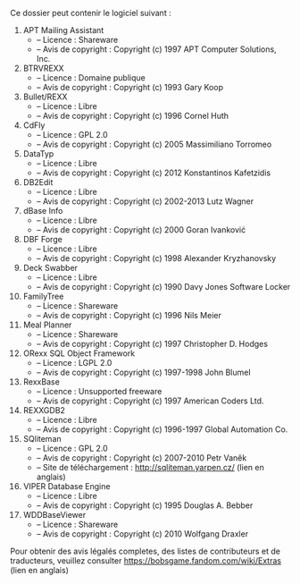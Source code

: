 ﻿Ce dossier peut contenir le logiciel suivant :

1. APT Mailing Assistant
   - – Licence : Shareware
   - – Avis de copyright : Copyright (c) 1997 APT Computer Solutions, Inc.
2. BTRVREXX
   - – Licence : Domaine publique
   - – Avis de copyright : Copyright (c) 1993 Gary Koop
3. Bullet/REXX
   - – Licence : Libre
   - – Avis de copyright : Copyright (c) 1996 Cornel Huth
4. CdFly
   - – Licence : GPL 2.0
   - – Avis de copyright : Copyright (c) 2005 Massimiliano Torromeo
5. DataTyp
   - – Licence : Libre
   - – Avis de copyright : Copyright (c) 2012 Konstantinos Kafetzidis
6. DB2Edit
   - – Licence : Libre
   - – Avis de copyright : Copyright (c) 2002-2013 Lutz Wagner
7. dBase Info
   - – Licence : Libre
   - – Avis de copyright : Copyright (c) 2000 Goran Ivanković
8. DBF Forge
   - – Licence : Libre
   - – Avis de copyright : Copyright (c) 1998 Alexander Kryzhanovsky
9. Deck Swabber
   - – Licence : Libre
   - – Avis de copyright : Copyright (c) 1990 Davy Jones Software Locker
10. FamilyTree
    - – Licence : Shareware
    - – Avis de copyright : Copyright (c) 1996 Nils Meier
11. Meal Planner
    - – Licence : Shareware
    - – Avis de copyright : Copyright (c) 1997 Christopher D. Hodges
12. ORexx SQL Object Framework
    - – Licence : LGPL 2.0
    - – Avis de copyright : Copyright (c) 1997-1998 John Blumel
13. RexxBase
    - – Licence : Unsupported freeware
    - – Avis de copyright : Copyright (c) 1997 American Coders Ltd.
14. REXXGDB2
    - – Licence : Libre
    - – Avis de copyright : Copyright (c) 1996-1997 Global Automation Co.
15. SQliteman
    - – Licence : GPL 2.0
    - – Avis de copyright : Copyright (c) 2007-2010 Petr Vaněk
    - – Site de téléchargement : http://sqliteman.yarpen.cz/ (lien en anglais)
16. VIPER Database Engine
    - – Licence : Libre
    - – Avis de copyright : Copyright (c) 1995 Douglas A. Bebber
17. WDDBaseViewer
    - – Licence : Shareware
    - – Avis de copyright : Copyright (c) 2010 Wolfgang Draxler

Pour obtenir des avis légalés completes, des listes de contributeurs et de traducteurs, veuillez consulter https://bobsgame.fandom.com/wiki/Extras (lien en anglais)